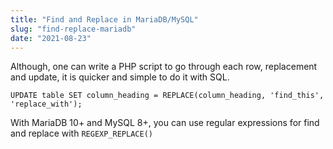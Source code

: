 ```yaml
---
title: "Find and Replace in MariaDB/MySQL"
slug: "find-replace-mariadb"
date: "2021-08-23"
---
```


Although, one can write a PHP script to go through each row, replacement and update, it is quicker and simple to do it with SQL.

```
UPDATE table SET column_heading = REPLACE(column_heading, 'find_this', 'replace_with');
```

With MariaDB 10+ and MySQL 8+, you can use regular expressions for find and replace with `REGEXP_REPLACE()`